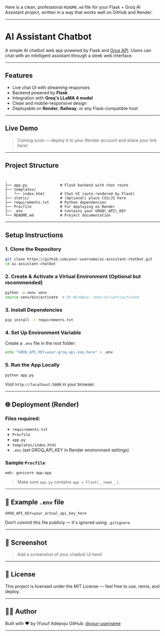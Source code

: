 Here is a clean, professional `README.md` file for your Flask + Groq AI Assistant project, written in a way that works well on GitHub and Render:

---

#  AI Assistant Chatbot

A simple AI chatbot web app powered by Flask and [Groq API](https://console.groq.com/). Users can chat with an intelligent assistant through a sleek web interface.

---

##  Features

- Live chat UI with streaming responses
- Backend powered by **Flask**
- Integration with **Groq's LLaMA 4 model**
- Clean and mobile-responsive design
- Deployable on **Render**, **Railway**, or any Flask-compatible host

---

##  Live Demo

> Coming soon — deploy it to your Render account and share your link here!

---

##  Project Structure

```

.
├── app.py               # Flask backend with chat route
├── templates/
│   └── index.html       # Chat UI (auto-rendered by Flask)
├── static/              # (Optional) place CSS/JS here
├── requirements.txt     # Python dependencies
├── Procfile             # For deploying on Render
├── .env                 # Contains your GROQ\_API\_KEY
└── README.md            # Project documentation

````

---

##  Setup Instructions

### 1. Clone the Repository
```bash
git clone https://github.com/your-username/ai-assistant-chatbot.git
cd ai-assistant-chatbot
````

### 2. Create & Activate a Virtual Environment (Optional but recommended)

```bash
python -m venv venv
source venv/bin/activate  # On Windows: venv\Scripts\activate
```

### 3. Install Dependencies

```bash
pip install -r requirements.txt
```

### 4. Set Up Environment Variable

Create a `.env` file in the root folder:

```bash
echo "GROQ_API_KEY=your-groq-api-key-here" > .env
```

### 5. Run the App Locally

```bash
python app.py
```

Visit `http://localhost:5000` in your browser.

---

## 🌐 Deployment (Render)

### Files required:

* `requirements.txt`
* `Procfile`
* `app.py`
* `templates/index.html`
* `.env` (set GROQ\_API\_KEY in Render environment settings)

### Sample `Procfile`

```
web: gunicorn app:app
```

> Make sure `app.py` contains `app = Flask(__name__)`.

---

## 🧪 Example `.env` file

```
GROQ_API_KEY=your_actual_api_key_here
```

Don’t commit this file publicly — it's ignored using `.gitignore`.

---

## 📸 Screenshot

> Add a screenshot of your chatbot UI here!

---

## 📄 License

This project is licensed under the MIT License — feel free to use, remix, and deploy.

---

## 🙋‍♂️ Author

Built with ❤️ by \Yusuf Adepoju
GitHub: [@your-username](https://github.com/yusufadepoju1)


---



